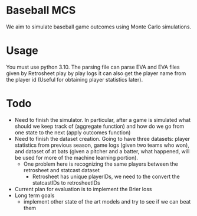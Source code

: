 # Baseball MCS

We aim to simulate baseball game outcomes using Monte Carlo simulations.

# Usage

You must use python 3.10. The parsing file can parse EVA and EVA files given by Retrosheet play by play logs it can also get the player name from the player id (Useful for obtaining player statistics later).

# Todo

- Need to finish the simulator. In particular, after a game is simulated what should we keep track of (aggregate function) and how do we go from one state to the next (apply outcomes function)
- Need to finish the dataset creation. Going to have three datasets: player statistics from previous season, game logs (given two teams who won), and dataset of at bats (given a pitcher and a batter, what happened, will be used for more of the machine learning portion).
  - One problem here is recognizing the same players between the retrosheet and statcast dataset
    - Retrosheet has unique playerIDs, we need to the convert the statcastIDs to retrosheetIDs
- Current plan for evaluation is to implement the Brier loss
- Long term goals
  - implement other state of the art models and try to see if we can beat them
